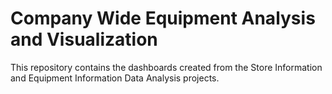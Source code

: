 # Company Wide Equipment Analysis and Visualization
 This repository contains the dashboards created from the Store Information and Equipment Information Data Analysis projects.

